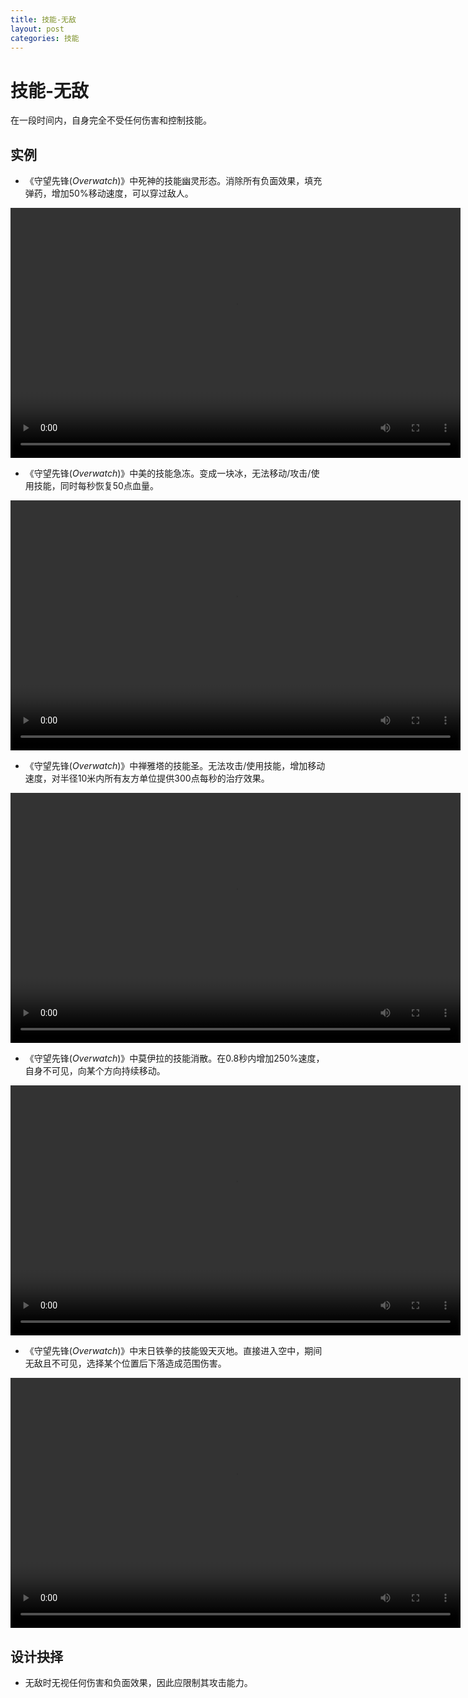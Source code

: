 ```yaml
---
title: 技能-无敌
layout: post
categories: 技能
---
```


# 技能-无敌
在一段时间内，自身完全不受任何伤害和控制技能。

## 实例

- 《守望先锋(*Overwatch*)》中死神的技能幽灵形态。消除所有负面效果，填充弹药，增加50%移动速度，可以穿过敌人。

<video width="720" height="400" controls>
    <source src="{{ site.url }}/videos/死神-幽灵形态.mp4" type="video/mp4">
</video>

- 《守望先锋(*Overwatch*)》中美的技能急冻。变成一块冰，无法移动/攻击/使用技能，同时每秒恢复50点血量。

<video width="720" height="400" controls>
    <source src="{{ site.url }}/videos/美-急冻.mp4" type="video/mp4">
</video>

- 《守望先锋(*Overwatch*)》中禅雅塔的技能圣。无法攻击/使用技能，增加移动速度，对半径10米内所有友方单位提供300点每秒的治疗效果。

<video width="720" height="400" controls>
    <source src="{{ site.url }}/videos/禅雅塔-圣.mp4" type="video/mp4">
</video>

- 《守望先锋(*Overwatch*)》中莫伊拉的技能消散。在0.8秒内增加250%速度，自身不可见，向某个方向持续移动。

<video width="720" height="400" controls>
    <source src="{{ site.url }}/videos/莫伊拉-消散.mp4" type="video/mp4">
</video>

- 《守望先锋(*Overwatch*)》中末日铁拳的技能毁天灭地。直接进入空中，期间无敌且不可见，选择某个位置后下落造成范围伤害。

<video width="720" height="400" controls>
    <source src="{{ site.url }}/videos/末日铁拳-毁天灭地.mp4" type="video/mp4">
</video>


## 设计抉择
- 无敌时无视任何伤害和负面效果，因此应限制其攻击能力。